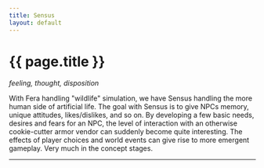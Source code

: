```yaml
---
title: Sensus
layout: default
---
```


# {{ page.title }}

_feeling, thought, disposition_

With Fera handling "wildlife" simulation, we have Sensus handling the more human side of artificial life. The goal with Sensus is to give NPCs memory, unique attitudes, likes/dislikes, and so on. By developing a few basic needs, desires and fears for an NPC, the level of interaction with an otherwise cookie-cutter armor vendor can suddenly become quite interesting. The effects of player choices and world events can give rise to more emergent gameplay. Very much in the concept stages.

-----
